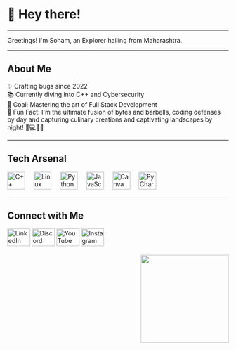 <!DOCTYPE html>
<html lang="en">
<head>
  <meta charset="UTF-8">
  <meta name="viewport" content="width=device-width, initial-scale=1.0">

</head>
<body>

<h1 align="left">👋 Hey there!</h1>

<hr>

<p align="left">Greetings! I'm Soham, an Explorer hailing from Maharashtra.</p>

<hr>

<h2 align="left">About Me</h2>

<p align="left">✨ Crafting bugs since 2022<br>📚 Currently diving into C++ and Cybersecurity<br>🎯 Goal: Mastering the art of Full Stack Development<br>🎲 Fun Fact: I'm the ultimate fusion of bytes and barbells, coding defenses by day and capturing culinary creations and captivating landscapes by night! 📸💻🍳💪</p>

<hr>

<h2 align="left">Tech Arsenal</h2>

<div align="left">
  <img src="https://cdn.jsdelivr.net/gh/devicons/devicon/icons/cplusplus/cplusplus-original.svg" height="40" alt="C++ logo"  />
  <img width="12" />
  <img src="https://cdn.jsdelivr.net/gh/devicons/devicon/icons/linux/linux-original.svg" height="40" alt="Linux logo"  />
  <img width="12" />
  <img src="https://cdn.jsdelivr.net/gh/devicons/devicon/icons/python/python-original.svg" height="40" alt="Python logo"  />
  <img width="12" />
  <img src="https://cdn.jsdelivr.net/gh/devicons/devicon/icons/javascript/javascript-original.svg" height="40" alt="JavaScript logo"  />
  <img width="12" />
  <img src="https://cdn.jsdelivr.net/gh/devicons/devicon/icons/canva/canva-original.svg" height="40" alt="Canva logo"  />
  <img width="12" />
  <img src="https://cdn.jsdelivr.net/gh/devicons/devicon/icons/pycharm/pycharm-original.svg" height="40" alt="PyCharm logo"  />
</div>

<hr>

<h2 align="left">Connect with Me</h2>

<div align="left">
  <a href="https://www.linkedin.com/in/c0mrade88"><img src="https://raw.githubusercontent.com/maurodesouza/profile-readme-generator/master/src/assets/icons/social/linkedin/default.svg" width="52" height="40" alt="LinkedIn logo"  /></a>
  <a href="[Your Discord Profile URL]"><img src="https://raw.githubusercontent.com/maurodesouza/profile-readme-generator/master/src/assets/icons/social/discord/default.svg" width="52" height="40" alt="Discord logo"  /></a>
  <a href="[Your YouTube Profile URL]"><img src="https://raw.githubusercontent.com/maurodesouza/profile-readme-generator/master/src/assets/icons/social/youtube/default.svg" width="52" height="40" alt="YouTube logo"  /></a>
  <a href="https://www.instagram.com/yaaarsoham/"><img src="https://raw.githubusercontent.com/maurodesouza/profile-readme-generator/master/src/assets/icons/social/instagram/default.svg" width="52" height="40" alt="Instagram logo"  /></a>
</div>

<br clear="both">

<img align="right" height="200" src="https://i.imgflip.com/65efzo.gif"  />

</body>
</html>

